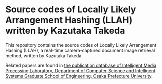 # Source codes of Locally Likely Arrangement Hashing (LLAH) written by Kazutaka Takeda
This repository contains the source codes of Locally Likely Arrangement Hashing (LLAH), a real-time camera-captured document image retrieval method, written by Kazutaka Takeda.

Related papers are found in [the publication database of Intelligent Media Processing Laboratory, Department of Computer Science and Intelligent Systems
Graduate School of Engineering, Osaka Prefecture University](http://www.m.cs.osakafu-u.ac.jp/cgi-bin/publication_public.cgi?func=search_result&research_field=17&lang=en).
